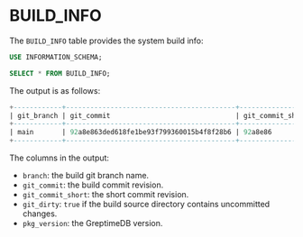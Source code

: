 # BUILD_INFO

The `BUILD_INFO` table provides the system build info:

```sql
USE INFORMATION_SCHEMA;

SELECT * FROM BUILD_INFO;
```

The output is as follows:

```sql
+------------+------------------------------------------+------------------+-----------+-------------+
| git_branch | git_commit                               | git_commit_short | git_dirty | pkg_version |
+------------+------------------------------------------+------------------+-----------+-------------+
| main       | 92a8e863ded618fe1be93f799360015b4f8f28b6 | 92a8e86          | true      | 0.7.1       |
+------------+------------------------------------------+------------------+-----------+-------------+
```

The columns in the output:

* `branch`: the build git branch name.
* `git_commit`: the build commit revision.
* `git_commit_short`: the short commit revision.
* `git_dirty`:  `true` if the build source directory contains uncommitted changes.
* `pkg_version`: the GreptimeDB version.

